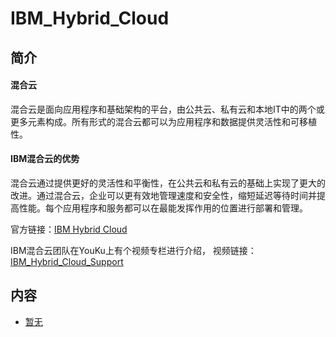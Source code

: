 # IBM_Hybrid_Cloud

## 简介
#### 混合云
混合云是面向应用程序和基础架构的平台，由公共云、私有云和本地IT中的两个或更多元素构成。所有形式的混合云都可以为应用程序和数据提供灵活性和可移植性。

#### IBM混合云的优势
混合云通过提供更好的灵活性和平衡性，在公共云和私有云的基础上实现了更大的改进。通过混合云，企业可以更有效地管理速度和安全性，缩短延迟等待时间并提高性能。每个应用程序和服务都可以在最能发挥作用的位置进行部署和管理。 

官方链接：[IBM Hybrid Cloud](https://www.ibm.com/cn-zh/cloud/hybrid?mhsrc=ibmsearch_a&mhq=%E6%B7%B7%E5%90%88%E4%BA%91)

IBM混合云团队在YouKu上有个视频专栏进行介绍，
视频链接：[IBM_Hybrid_Cloud_Support](http://i.youku.com/i/UMzg0MDQyOTUzMg==/playlists?spm=a2hzp.8244740.0.0)

## 内容
- [暂无](http://i.youku.com/i/UMzg0MDQyOTUzMg==/playlists?spm=a2hzp.8244740.0.0)
